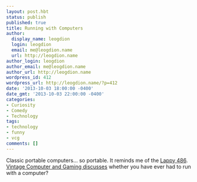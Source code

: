```yaml
---
layout: post.hbt
status: publish
published: true
title: Running with Computers
author:
  display_name: leogdion
  login: leogdion
  email: me@leogdion.name
  url: http://leogdion.name
author_login: leogdion
author_email: me@leogdion.name
author_url: http://leogdion.name
wordpress_id: 412
wordpress_url: http://leogdion.name/?p=412
date: '2013-10-03 18:00:00 -0400'
date_gmt: '2013-10-03 22:00:00 -0400'
categories:
- Curiosity
- Comedy
- Technology
tags:
- technology
- funny
- vcg
comments: []
---
```

<p>Classic portable computers... so portable. It reminds me of the <a href="http:&#47;&#47;www.hrwiki.org&#47;wiki&#47;Lappy_486" target="_blank">Lappy 486</a>. <a href="http:&#47;&#47;www.vintagecomputing.com&#47;index.php&#47;archives&#47;988&#47;retro-scan-of-the-week-running-with-computers" target="_blank">Vintage Computer and Gaming discusses</a> whether you have ever had to run with a computer?</p>
